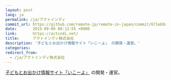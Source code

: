 ```yaml
---
layout: post
lang: ja
permalink: /ja/アクトインディ
commit_url: https://github.com/remote-jp/remote-in-japan/commit/671eb9a4d5ea7bebac6c295617c4a60736e8e976
date:       2015-09-09 09:12:55 +0900
link:       https://actindi.net/
title:      アクトインディ株式会社
description: '子どもとお出かけ情報サイト「いこーよ」 の開発・運営。'
categories: 
redirect_from:
  - /ja/アクトインディ株式会社
---
```


<p><a href="https://iko-yo.net/">子どもとお出かけ情報サイト「いこーよ」</a> の開発・運営。</p>
